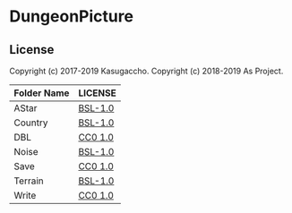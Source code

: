 # DungeonPicture

## License

Copyright (c) 2017-2019 Kasugaccho.
Copyright (c) 2018-2019 As Project.

|Folder Name|LICENSE|
|:---|:---|
|AStar|[BSL-1.0](https://github.com/Kasugaccho/DungeonPicture/blob/master/Picture/AStar/LICENSE)|
|Country|[BSL-1.0](https://github.com/Kasugaccho/DungeonPicture/blob/master/Picture/Country/LICENSE)|
|DBL|[CC0 1.0](https://github.com/Kasugaccho/DungeonPicture/blob/master/Picture/DBL/LICENSE)|
|Noise|[BSL-1.0](https://github.com/Kasugaccho/DungeonPicture/blob/master/Picture/Noise/LICENSE)|
|Save|[CC0 1.0](https://github.com/Kasugaccho/DungeonPicture/blob/master/Picture/Save/LICENSE)|
|Terrain|[BSL-1.0](https://github.com/Kasugaccho/DungeonPicture/blob/master/Picture/Terrain/LICENSE)|
|Write|[CC0 1.0](https://github.com/Kasugaccho/DungeonPicture/blob/master/Picture/Write/LICENSE)|
